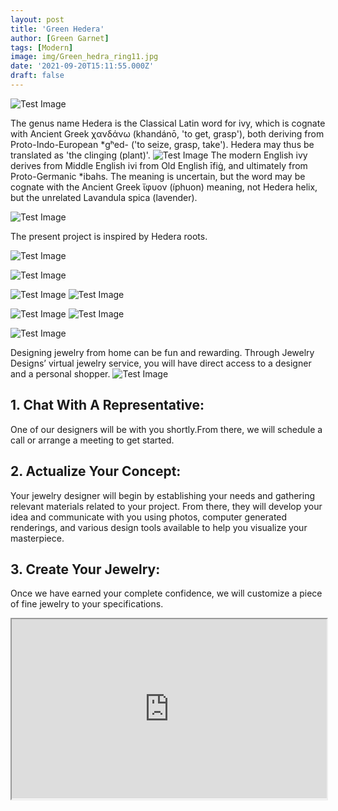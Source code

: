 ```yaml
---
layout: post
title: 'Green Hedera'
author: [Green Garnet]
tags: [Modern]
image: img/Green_hedra_ring11.jpg
date: '2021-09-20T15:11:55.000Z'
draft: false
---
```


![Test Image](img/Green_Hedera_ring1.jpg)

The genus name Hedera is the Classical Latin word for ivy, which is cognate with Ancient Greek χανδάνω (khandánō, 'to get, grasp'), both deriving from Proto-Indo-European *gʰed- ('to seize, grasp, take'). Hedera may thus be translated as 'the clinging (plant)'.
![Test Image](img/green-ivy-on-wall-background.jpg)
The modern English ivy derives from Middle English ivi from Old English īfiġ, and ultimately from Proto-Germanic *ibahs. The meaning is uncertain, but the word may be cognate with the Ancient Greek ἴφυον (íphuon) meaning, not Hedera helix, but the unrelated Lavandula spica (lavender).


![Test Image](img/hederaroots.jpg)

The present project is inspired by Hedera roots.

![Test Image](img/green_hedra_ring.jpg)

![Test Image](img/Green_Hedera_ring2.jpg)

![Test Image](img/Green_Hedera_ring3.jpg)
![Test Image](img/Green_Hedera_ring4.jpg)

![Test Image](img/Green_Hedera_ring5.jpg)
![Test Image](img/Green_Hedera_ring6.jpg)

![Test Image](img/Green_Hedera_ring7.jpg)

Designing jewelry from home can be fun and rewarding. Through Jewelry Designs’ virtual jewelry service, you will have direct access to a designer and a personal shopper.
![Test Image](img/aitta.jpg)
## 1. Chat With A Representative:
One of our designers will be with you shortly.From there, we will schedule a call or arrange a meeting to get started.

## 2. Actualize Your Concept:
Your jewelry designer will begin by establishing your needs and gathering relevant materials related to your project. From there, they will develop your idea and communicate with you using photos, computer generated renderings, and various design tools available to help you visualize your masterpiece.

## 3. Create Your Jewelry:
Once we have earned your complete confidence, we will customize a piece of fine jewelry to your specifications.

<style>.h_iframe-aparat_embed_frame{position:relative;}.h_iframe-aparat_embed_frame .ratio{display:block;width:100%;height:auto;}.h_iframe-aparat_embed_frame iframe{position:absolute;top:0;left:0;width:100%;height:100%;}</style><div class="h_iframe-aparat_embed_frame"><span style="display: block;padding-top: 57%"></span><iframe src="https://www.aparat.com/video/video/embed/videohash/GCRMD/vt/frame" title="طراحی جواهرالات green garnet" allowFullScreen="true" webkitallowfullscreen="true" mozallowfullscreen="true"></iframe></div>
